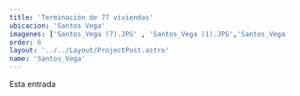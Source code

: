 ```yaml
---
title: 'Terminación de 77 viviendas'
ubicacion: 'Santos Vega'
imagenes: ['Santos_Vega (7).JPG' , 'Santos_Vega (1).JPG','Santos_Vega (2).JPG','Santos_Vega (3).JPG','Santos_Vega (4).JPG','Santos_Vega (5).JPG','Santos_Vega (6).JPG']
order: 6
layout: '../../Layout/ProjectPost.astro'
name: 'Santos_Vega'
---
```


Esta entrada 